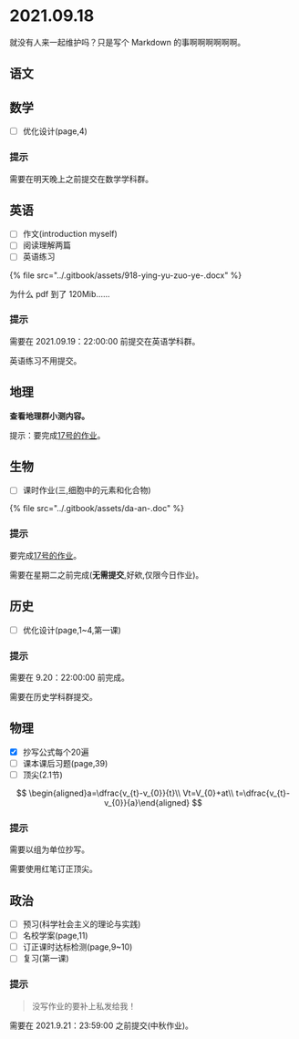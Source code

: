 # 2021.09.18

就没有人来一起维护吗？只是写个 Markdown 的事啊啊啊啊啊啊。

## 语文



## 数学

* [ ] 优化设计\(page,4\)

### 提示

需要在明天晚上之前提交在数学学科群。

## 英语

* [ ] 作文\(introduction myself\)
* [ ] 阅读理解两篇
* [ ] 英语练习

{% file src="../.gitbook/assets/918-ying-yu-zuo-ye-.docx" %}

为什么 pdf 到了 120Mib......

### 提示

需要在 2021.09.19：22:00:00 前提交在英语学科群。

英语练习不用提交。

## 地理

**查看地理群小测内容。**

提示：要完成[17号的作业](https://yuioto.gitbook.io/homework/zuo-ye-dan/2021.09.16#sheng-wu)。

## 生物

* [ ] 课时作业\(三,细胞中的元素和化合物\)

{% file src="../.gitbook/assets/da-an-.doc" %}

### 提示

要完成[17号的作业](https://yuioto.gitbook.io/homework/zuo-ye-dan/2021.09.17#sheng-wu)。

需要在星期二之前完成\(**无需提交**,好欸,仅限今日作业\)。

## 历史

* [ ] 优化设计\(page,1~4,第一课\)

### 提示 

需要在 9.20：22:00:00 前完成。

需要在历史学科群提交。

## 物理

* [x] 抄写公式每个20遍
* [ ] 课本课后习题\(page,39\)
* [ ] 顶尖\(2.1节\)

$$
\begin{aligned}a=\dfrac{v_{t}-v_{0}}{t}\\
Vt=V_{0}+at\\
t=\dfrac{v_{t}-v_{0}}{a}\end{aligned}
$$

### 提示

需要以组为单位抄写。

需要使用红笔订正顶尖。

## 政治

* [ ] 预习\(科学社会主义的理论与实践\)
* [ ] 名校学案\(page,11\)
* [ ] 订正课时达标检测\(page,9~10\)
* [ ] 复习\(第一课\)

### 提示

> 没写作业的要补上私发给我！

需要在 2021.9.21：23:59:00 之前提交\(中秋作业\)。

